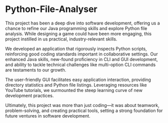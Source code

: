 # Python-File-Analyser
This project has been a deep dive into software development, offering us a chance to refine our Java programming skills and explore Python file analysis. While designing a game could have been more engaging, this project instilled in us practical, industry-relevant skills.

We developed an application that rigorously inspects Python scripts, reinforcing good coding standards important in collaborative settings. Our enhanced Java skills, new-found proficiency in CLI and GUI development, and ability to tackle technical challenges like multi-option CLI commands are testaments to our growth.

The user-friendly GUI facilitates easy application interaction, providing directory statistics and Python file listings. Leveraging resources like YouTube tutorials, we surmounted the steep learning curve of new development practices.

Ultimately, this project was more than just coding—it was about teamwork, problem-solving, and creating practical tools, setting a strong foundation for future ventures in software development.
